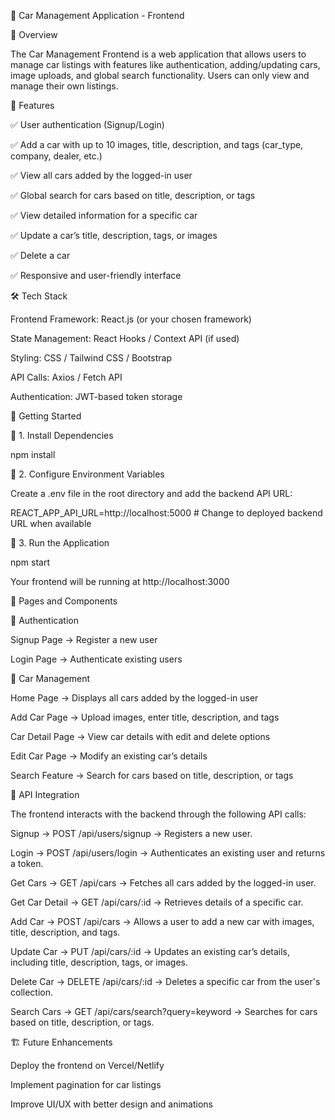 🚗 Car Management Application - Frontend

📌 Overview

The Car Management Frontend is a web application that allows users to manage car listings with features like authentication, adding/updating cars, image uploads, and global search functionality. Users can only view and manage their own listings.

🎯 Features

✅ User authentication (Signup/Login)

✅ Add a car with up to 10 images, title, description, and tags (car_type, company, dealer, etc.)

✅ View all cars added by the logged-in user

✅ Global search for cars based on title, description, or tags

✅ View detailed information for a specific car

✅ Update a car’s title, description, tags, or images

✅ Delete a car

✅ Responsive and user-friendly interface

🛠️ Tech Stack

Frontend Framework: React.js (or your chosen framework)

State Management: React Hooks / Context API (if used)

Styling: CSS / Tailwind CSS / Bootstrap

API Calls: Axios / Fetch API

Authentication: JWT-based token storage

🚀 Getting Started

🔹 1. Install Dependencies

npm install

🔹 2. Configure Environment Variables

Create a .env file in the root directory and add the backend API URL:

REACT_APP_API_URL=http://localhost:5000   # Change to deployed backend URL when available

🔹 3. Run the Application

npm start

Your frontend will be running at http://localhost:3000

📌 Pages and Components

🔹 Authentication

Signup Page → Register a new user

Login Page → Authenticate existing users

🔹 Car Management

Home Page → Displays all cars added by the logged-in user

Add Car Page → Upload images, enter title, description, and tags

Car Detail Page → View car details with edit and delete options

Edit Car Page → Modify an existing car’s details

Search Feature → Search for cars based on title, description, or tags

📌 API Integration

The frontend interacts with the backend through the following API calls:

Signup → POST /api/users/signup → Registers a new user.

Login → POST /api/users/login → Authenticates an existing user and returns a token.

Get Cars → GET /api/cars → Fetches all cars added by the logged-in user.

Get Car Detail → GET /api/cars/:id → Retrieves details of a specific car.

Add Car → POST /api/cars → Allows a user to add a new car with images, title, description, and tags.

Update Car → PUT /api/cars/:id → Updates an existing car’s details, including title, description, tags, or images.

Delete Car → DELETE /api/cars/:id → Deletes a specific car from the user's collection.

Search Cars → GET /api/cars/search?query=keyword → Searches for cars based on title, description, or tags.

🏗️ Future Enhancements

Deploy the frontend on Vercel/Netlify

Implement pagination for car listings

Improve UI/UX with better design and animations


